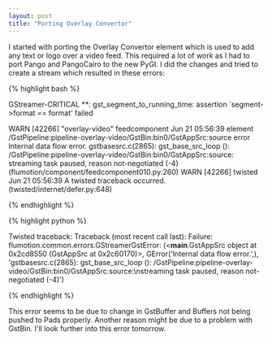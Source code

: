```yaml
---
layout: post
title: "Porting Overlay Convertor"
---
```


I started with porting the Overlay Convertor element which is used to add any text or logo over a video feed. This required a lot of work as I had to port Pango and PangoCairo to the new PyGI. I did the changes and tried to create a stream which resulted in these errors:

{% highlight bash %}

GStreamer-CRITICAL **: gst_segment_to_running_time: assertion `segment->format == format' failed

WARN  [42266] "overlay-video"                  feedcomponent     Jun 21 05:56:39      element /GstPipeline:pipeline-overlay-video/GstBin:bin0/GstAppSrc:source error Internal data flow error. gstbasesrc.c(2865): gst_base_src_loop (): /GstPipeline:pipeline-overlay-video/GstBin:bin0/GstAppSrc:source:
streaming task paused, reason not-negotiated (-4) (flumotion/component/feedcomponent010.py:260)
WARN  [42266]                                  twisted           Jun 21 05:56:39      A twisted traceback occurred. (twisted/internet/defer.py:648)

{% endhighlight %}

{% highlight python %}

Twisted traceback:
Traceback (most recent call last):
Failure: flumotion.common.errors.GStreamerGstError: (<__main__.GstAppSrc object at 0x2cd8550 (GstAppSrc at 0x2c60170)>, GError('Internal data flow error.',), 'gstbasesrc.c(2865): gst_base_src_loop (): /GstPipeline:pipeline-overlay-video/GstBin:bin0/GstAppSrc:source:\nstreaming task paused, reason not-negotiated (-4)')

{% endhighlight %}

This error seems to be due to change in GstBuffer and Buffers not being pushed to Pads properly. Another reason might be due to a problem with GstBin. I'll look further into this error tomorrow.
